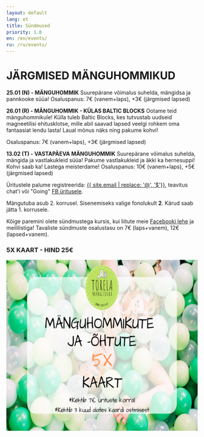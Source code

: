 ```yaml
---
layout: default
lang: et
title: Sündmused
priority: 1.0
en: /en/events/
ru: /ru/events/
---
```

# JÄRGMISED MÄNGUHOMMIKUD

**25.01 (N) - MÄNGUHOMMIK**
Suurepärane võimalus suhelda, mängidsa ja pannkooke süüa!
Osaluspanus: 7€ (vanem+laps), +3€ (järgmised lapsed)


**26.01 (R) - MÄNGUHOMMIK - KÜLAS BALTIC BLOCKS**
Ootame teid mänguhommikule! Külla tuleb Baltic Blocks, kes tutvustab uudseid magneetilisi ehitusklotse, mille abil saavad lapsed veelgi rohkem oma fantaasiat lendu lasta!
Laual mõnus näks ning pakume kohvi!

Osaluspanus: 7€ (vanem+laps), +3€ (järgmised lapsed)


**13.02 (T) - VASTAPÄEVA MÄNGUHOMMIK**
Suurepärane võimalus suhelda, mängida ja vastlakukleid süüa!
Pakume vastlakukleid ja äkki ka hernesuppi! Kohvi saab ka!
Lastega meisterdame!
Osaluspanus: 10€ (vanem+laps), +5€ (järgmised lapsed)





Üritustele palume registreerida: [{{ site.email | replace: '@', '$'}}](mailto), teavitus chat'i või "Going" [FB üritusele](https://www.facebook.com/pg/Torelamangutuba/events/).

Mängutuba asub 2. korrusel. Sisenemiseks valige fonolukult **2**. Kärud saab jätta 1. korrusele.
 
Kõige paremini olete sündmustega kursis, kui liitute meie [Facebooki lehe](https://www.facebook.com/Torelamangutuba/events/) ja meililistiga! 
Tavaliste sündmuste osalustasu on 7€ (laps+vanem), 12€ (lapsed+vanem). 



### 5X KAART - HIND 25€


<img alt="5xkaart" src="5x-kaart.png" height="450">




